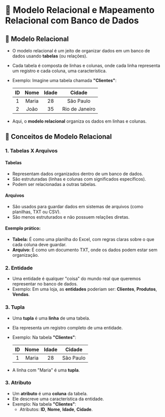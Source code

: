 # 💾 Modelo Relacional e Mapeamento Relacional com Banco de Dados

## 📁 Modelo Relacional
- O modelo relacional é um jeito de organizar dados em um banco de dados usando **tabelas** (ou relações). 
- Cada tabela é composta de linhas e colunas, onde cada linha representa um registro e cada coluna, uma característica.
- Exemplo: Imagine uma tabela chamada **"Clientes"**:

   | ID  | Nome  | Idade | Cidade         |
   |:---:|:-----:|:-----:|:--------------:|
   |  1  | Maria |   28  | São Paulo      |
   |  2  | João  |   35  | Rio de Janeiro |

- Aqui, o **modelo relacional** organiza os dados em linhas e colunas.


## 📁 Conceitos de Modelo Relacional

### 1. Tabelas X Arquivos

#### Tabelas

- Representam dados organizados dentro de um banco de dados.
- São estruturadas (linhas e colunas com significados específicos).
- Podem ser relacionadas a outras tabelas.

#### Arquivos
- São usados para guardar dados em sistemas de arquivos (como planilhas, TXT ou CSV).
- São menos estruturados e não possuem relações diretas.

#### Exemplo prático:

- **Tabela:** É como uma planilha do Excel, com regras claras sobre o que cada coluna deve guardar.
- **Arquivo:** É como um documento TXT, onde os dados podem estar sem organização.


### 2. Entidade

- Uma entidade é qualquer "coisa" do mundo real que queremos representar no banco de dados.
- Exemplo: Em uma loja, as **entidades** poderiam ser: **Clientes**, **Produtos**, **Vendas**.


### 3. Tupla

- Uma **tupla** é uma **linha** de uma tabela. 
- Ela representa um registro completo de uma entidade.
- Exemplo: Na tabela **"Clientes"**:

	| ID  | Nome  | Idade | Cidade         |
	|:---:|:-----:|:-----:|:--------------:|
	|  1  | Maria |   28  | São Paulo      |

- A linha com "Maria" é uma **tupla**.


### 3. Atributo

- Um **atributo** é uma **coluna** da tabela. 
- Ele descreve uma característica da entidade.
- Exemplo: Na tabela **"Clientes"**:
	- Atributos: **ID**, **Nome**, **Idade**, **Cidade**.
